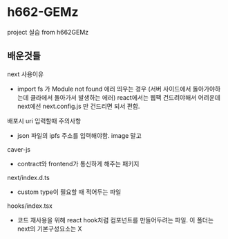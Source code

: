 # h662-GEMz

project 실습 from h662GEMz

## 배운것들

next 사용이유

- import fs 가 Module not found 에러 띄우는 경우 (서버 사이드에서 돌아가야하는데 클라에서 돌아가서 발생하는 에러) react에서는 웹팩 건드려야해서 어려운데 next에선 next.config.js 만 건드리면 되서 편함.

배포시 uri 입력할때 주의사항

- json 파일의 ipfs 주소를 입력해야함. image 말고

caver-js

- contract와 frontend가 통신하게 해주는 패키지

next/index.d.ts

- custom type이 필요할 때 적어두는 파일

hooks/index.tsx

- 코드 재사용을 위해 react hook처럼 컴포넌트를 만들어두려는 파일. 이 폴더는 next의 기본구성요소는 X
